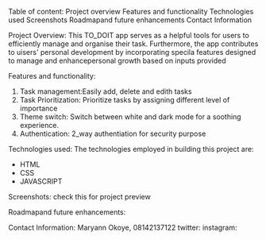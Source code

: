 Table of content: 
Project overview
Features and functionality
Technologies used
Screenshots
Roadmapand future enhancements
Contact Information

Project Overview:
This TO_DOIT app serves as a helpful tools for users to efficiently manage and organise their task. Furthermore, the app contributes to uisers' personal development by incorporating specila features designed to manage and enhancepersonal growth based on inputs provided

Features and functionality:
1. Task management:Easily add, delete and edith tasks
2. Task Prioritization: Prioritize tasks by assigning different level of importance
3. Theme switch: Switch between white and dark mode for a soothing experience.
4. Authentication: 2_way authentiation for security purpose

Technologies used:
The technologies employed in building this project are:
* HTML
* CSS
* JAVASCRIPT

Screenshots:
check this for project preview

Roadmapand future enhancements:


Contact Information:
Maryann Okoye, 08142137122
twitter:
instagram:
